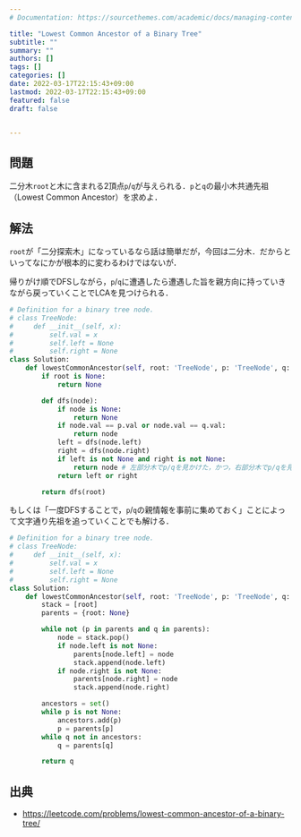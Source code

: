 ```yaml
---
# Documentation: https://sourcethemes.com/academic/docs/managing-content/

title: "Lowest Common Ancestor of a Binary Tree"
subtitle: ""
summary: ""
authors: []
tags: []
categories: []
date: 2022-03-17T22:15:43+09:00
lastmod: 2022-03-17T22:15:43+09:00
featured: false
draft: false


---
```


## 問題

二分木`root`と木に含まれる2頂点`p`/`q`が与えられる．`p`と`q`の最小木共通先祖（Lowest Common Ancestor）を求めよ．

## 解法

`root`が「二分探索木」になっているなら話は簡単だが，今回は二分木．だからといってなにかが根本的に変わるわけではないが．

帰りがけ順でDFSしながら，`p`/`q`に遭遇したら遭遇した旨を親方向に持っていきながら戻っていくことでLCAを見つけられる．

```python
# Definition for a binary tree node.
# class TreeNode:
#     def __init__(self, x):
#         self.val = x
#         self.left = None
#         self.right = None
class Solution:
    def lowestCommonAncestor(self, root: 'TreeNode', p: 'TreeNode', q: 'TreeNode') -> 'TreeNode':
        if root is None:
            return None

        def dfs(node):
            if node is None:
                return None
            if node.val == p.val or node.val == q.val:
                return node
            left = dfs(node.left)
            right = dfs(node.right)
            if left is not None and right is not None:
                return node # 左部分木でp/qを見かけた，かつ，右部分木でp/qを見かけた -> 今いる頂点はLCA
            return left or right

        return dfs(root)
```

もしくは「一度DFSすることで，`p`/`q`の親情報を事前に集めておく」ことによって文字通り先祖を追っていくことでも解ける．

```python
# Definition for a binary tree node.
# class TreeNode:
#     def __init__(self, x):
#         self.val = x
#         self.left = None
#         self.right = None
class Solution:
    def lowestCommonAncestor(self, root: 'TreeNode', p: 'TreeNode', q: 'TreeNode') -> 'TreeNode':
        stack = [root]
        parents = {root: None}

        while not (p in parents and q in parents):
            node = stack.pop()
            if node.left is not None:
                parents[node.left] = node
                stack.append(node.left)
            if node.right is not None:
                parents[node.right] = node
                stack.append(node.right)

        ancestors = set()
        while p is not None:
            ancestors.add(p)
            p = parents[p]
        while q not in ancestors:
            q = parents[q]

        return q
```

## 出典

- https://leetcode.com/problems/lowest-common-ancestor-of-a-binary-tree/